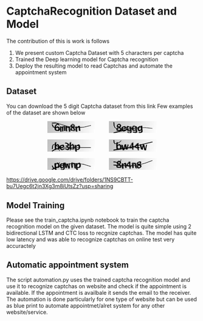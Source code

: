 # CaptchaRecognition Dataset and Model
 
The contribution of this is work is follows

1) We present custom Captcha Dataset with 5 characters per captcha
2) Trained the Deep learning model for Captcha recognition
3) Deploy the resulting model to read Captchas and automate the appointment system

## Dataset

You can download the 5 digit Captcha dataset from this link 
Few examples of the dataset are shown below
<p align="center">
  <img alt="Light" src="vis_imgs/6mn8n.png" width="25%">
&nbsp; &nbsp; &nbsp; &nbsp;
  <img alt="Dark" src="vis_imgs/8eggg.png" width="25%">
</p>
<p align="center">
  <img alt="Light" src="vis_imgs/be3bp.png" width="25%">
&nbsp; &nbsp; &nbsp; &nbsp;
  <img alt="Dark" src="vis_imgs/bw44w.png" width="25%">
</p>
<p align="center">
  <img alt="Light" src="vis_imgs/pgwnp.png" width="25%">
&nbsp; &nbsp; &nbsp; &nbsp;
  <img alt="Dark" src="vis_imgs/8n4n8.png" width="25%">
</p>


https://drive.google.com/drive/folders/1NS9CBTT-bu7Uegc6t2jn3Xg3m8iUtsZz?usp=sharing

## Model Training
Please see the train_captcha.ipynb notebook to train the captcha recognition model on the given dataset. The model is quite simple using 2 bidirectional LSTM and CTC loss to recgnize captchas. The model has quite low latency and was able to recognize captchas on online test very accuractely

## Automatic appointment system
The script automation.py uses the trained captcha recognition model and use it to recognize captchas on website and check if the appointment is available. If the appointment is availbale it sends the email to the receiver. The automation is done particularly for one type of website but can be used as blue print to automate appointmet/alret system for any other website/service.
